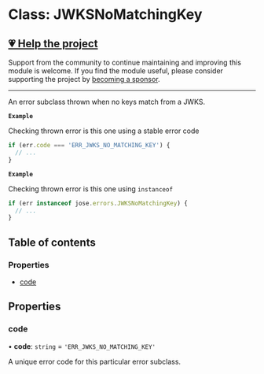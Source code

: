 # Class: JWKSNoMatchingKey

## [💗 Help the project](https://github.com/sponsors/panva)

Support from the community to continue maintaining and improving this module is welcome. If you find the module useful, please consider supporting the project by [becoming a sponsor](https://github.com/sponsors/panva).

---

An error subclass thrown when no keys match from a JWKS.

**`Example`**

Checking thrown error is this one using a stable error code

```js
if (err.code === 'ERR_JWKS_NO_MATCHING_KEY') {
  // ...
}
```

**`Example`**

Checking thrown error is this one using `instanceof`

```js
if (err instanceof jose.errors.JWKSNoMatchingKey) {
  // ...
}
```

## Table of contents

### Properties

- [code](util_errors.JWKSNoMatchingKey.md#code)

## Properties

### code

• **code**: `string` = `'ERR_JWKS_NO_MATCHING_KEY'`

A unique error code for this particular error subclass.

